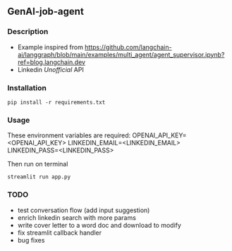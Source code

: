 ## GenAI-job-agent

### Description


- Example inspired from https://github.com/langchain-ai/langgraph/blob/main/examples/multi_agent/agent_supervisor.ipynb?ref=blog.langchain.dev
- Linkedin *Unofficial* API

### Installation

```pip install -r requirements.txt```

### Usage

These environment variables are required:
OPENAI_API_KEY=<OPENAI_API_KEY>
LINKEDIN_EMAIL=<LINKEDIN_EMAIL>
LINKEDIN_PASS=<LINKEDIN_PASS>

Then run on terminal

```streamlit run app.py```

### TODO
- test conversation flow (add input suggestion)
- enrich linkedin search with more params
- write cover letter to a word doc and download to modify
- fix streamlit callback handler
- bug fixes